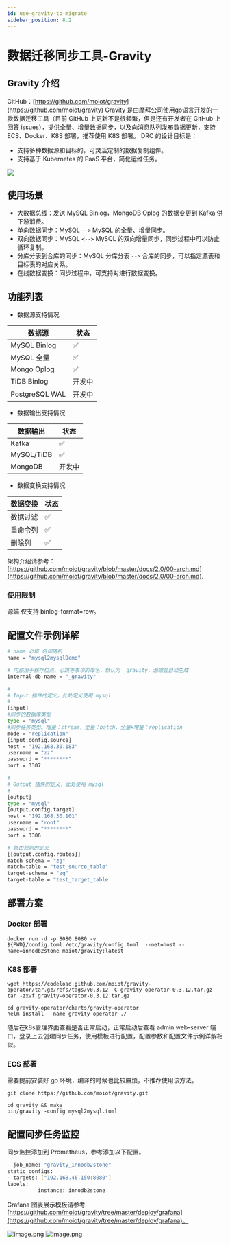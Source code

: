 ```yaml
---
id: use-gravity-to-migrate
sidebar_position: 8.2
---
```


# 数据迁移同步工具-Gravity

## Gravity 介绍
GitHub：[https://github.com/moiot/gravity](https://github.com/moiot/gravity)
Gravity 是由摩拜公司使用go语言开发的一款数据迁移工具（目前 GitHub 上更新不是很频繁，但是还有开发者在 GitHub 上回答 issues），提供全量、增量数据同步，以及向消息队列发布数据更新，支持 ECS、Docker、K8S 部署，推荐使用 K8S 部署。
DRC 的设计目标是：

- 支持多种数据源和目标的，可灵活定制的数据复制组件。
- 支持基于 Kubernetes 的 PaaS 平台，简化运维任务。

![](Gravity.png)

## 使用场景

- 大数据总线：发送 MySQL Binlog，MongoDB Oplog 的数据变更到 Kafka 供下游消费。
- 单向数据同步：MySQL `-->` MySQL 的全量、增量同步。
- 双向数据同步：MySQL `<-->` MySQL 的双向增量同步，同步过程中可以防止循环复制。
- 分库分表到合库的同步：MySQL 分库分表 `-->` 合库的同步，可以指定源表和目标表的对应关系。
- 在线数据变换：同步过程中，可支持对进行数据变换。
## 功能列表

- 数据源支持情况

| **数据源** | **状态** |
| --- | --- |
| MySQL Binlog | ✅ |
| MySQL 全量 | ✅ |
| Mongo Oplog | ✅ |
| TiDB Binlog | 开发中 |
| PostgreSQL WAL | 开发中 |

- 数据输出支持情况
  
| **数据输出** | **状态** |
| --- | --- |
| Kafka | ✅ |
| MySQL/TiDB | ✅ |
| MongoDB | 开发中 |

- 数据变换支持情况
  
| **数据变换** | **状态** |
| --- | --- |
| 数据过滤 | ✅ |
| 重命令列 | ✅ |
| 删除列 | ✅ |

架构介绍请参考：[https://github.com/moiot/gravity/blob/master/docs/2.0/00-arch.md](https://github.com/moiot/gravity/blob/master/docs/2.0/00-arch.md).
### 使用限制
源端 仅支持 binlog-format=row。

## 配置文件示例详解
```bash
# name 必填 名词随机
name = "mysql2mysqlDemo"

# 内部用于保存位点、心跳等事项的库名，默认为 _gravity，源端会自动生成
internal-db-name = "_gravity"

#
# Input 插件的定义，此处定义使用 mysql
#
[input]
#同步的数据库类型
type = "mysql"
#同步任务类型。增量：stream，全量：batch，全量+增量：replication
mode = "replication"
[input.config.source]
host = "192.168.30.183"
username = "zz"
password = "********"
port = 3307

#
# Output 插件的定义，此处使用 mysql
#
[output]
type = "mysql"
[output.config.target]
host = "192.168.30.101"
username = "root"
password = "********"
port = 3306

# 路由规则的定义
[[output.config.routes]]
match-schema = "zg"
match-table = "test_source_table"
target-schema = "zg"
target-table = "test_target_table
```
## 部署方案
### Docker 部署
```shell
docker run -d -p 8080:8080 -v ${PWD}/config.toml:/etc/gravity/config.toml  --net=host --name=innodb2stone moiot/gravity:latest
```

### K8S 部署
```shell
wget https://codeload.github.com/moiot/gravity-operator/tar.gz/refs/tags/v0.3.12 -C gravity-operator-0.3.12.tar.gz
tar -zxvf gravity-operator-0.3.12.tar.gz

cd gravity-operator/charts/gravity-operator
helm install --name gravity-operator ./
```
随后在k8s管理界面查看是否正常启动，正常启动后查看 admin web-server 端口，登录上去创建同步任务，使用模板进行配置，配置参数和配置文件示例详解相似。
### ECS 部署
需要提前安装好 go 环境，编译的时候也比较麻烦，不推荐使用该方法。
```shell
git clone https://github.com/moiot/gravity.git

cd gravity && make
bin/gravity -config mysql2mysql.toml
```

## 配置同步任务监控
同步监控添加到 Prometheus，参考添加以下配置。
```bash
- job_name: "gravity_innodb2stone"
static_configs:
- targets: ["192.168.46.150:8080"]
labels:
          instance: innodb2stone
```
Grafana 图表展示模板请参考
[https://github.com/moiot/gravity/tree/master/deploy/grafana](https://github.com/moiot/gravity/tree/master/deploy/grafana)。

![image.png](Gravity_detail.png)
![image.png](Gravity_overview.png)
